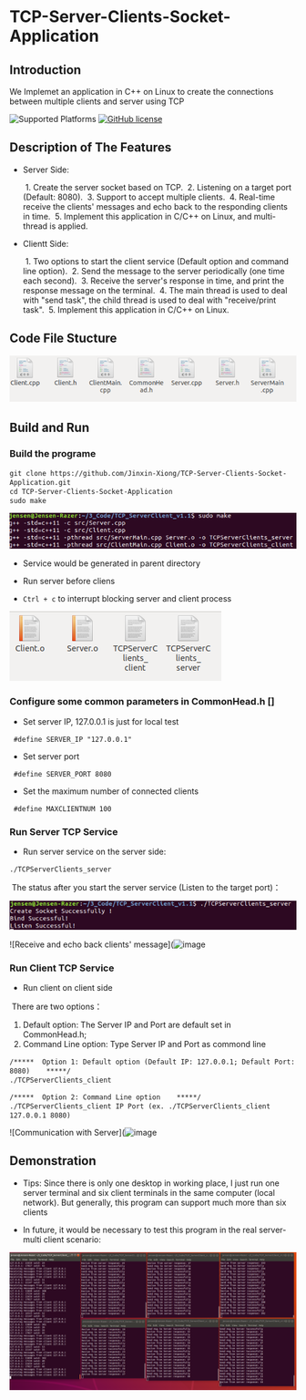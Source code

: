 # TCP-Server-Clients-Socket-Application


## Introduction
We Implemet an application in C++ on Linux to create the connections between multiple clients and server using TCP 

![Supported Platforms](https://img.shields.io/badge/platform-Linux-red.svg)
[![GitHub license](https://img.shields.io/badge/license-MIT-blue.svg)](https://github.com/Jinxin-Xiong/TCP-Server-Clients-Socket-Application/blob/main/LICENSE)


## Description of The Features

* Server Side:

  ​	1. Create the server socket based on TCP.
  ​	2. Listening on a target port (Default: 8080).
  ​	3. Support to accept multiple clients.
  ​	4. Real-time receive the clients' messages and echo back to the responding clients in time.
  ​	5. Implement this application in C/C++ on Linux, and multi-thread is applied.
  
* Clientt Side:

  ​	1. Two options to start the client service (Default option and command line option).
  ​	2. Send the message to the server periodically (one time each second).
  ​	3. Receive the server's response in time, and print the response message on the terminal.
  ​	4. The main thread is used to deal with "send task", the child thread is used to deal with "receive/print task".
  ​	5. Implement this application in C/C++ on Linux.
  
  
## Code File Stucture

![All the files](https://github.com/Jinxin-Xiong/TCP-Server-Clients-Socket-Application/blob/main/img/Codefilescreenshot.png?raw=true)

## Build and Run

### Build the programe

```
git clone https://github.com/Jinxin-Xiong/TCP-Server-Clients-Socket-Application.git
cd TCP-Server-Clients-Socket-Application
sudo make
```

![How to build](https://github.com/Jinxin-Xiong/TCP-Server-Clients-Socket-Application/blob/main/img/CompileScreenshot.png?raw=true)


* Service would be generated in parent directory

* Run server before cliens

* `Ctrl + c` to interrupt blocking server and client process

![The executables](https://github.com/Jinxin-Xiong/TCP-Server-Clients-Socket-Application/blob/main/img/Executablesscreenshot.png?raw=true)


### Configure some common parameters in CommonHead.h []

* Set server IP, 127.0.0.1 is just for local test

```
 #define SERVER_IP "127.0.0.1"   
 ```
 
 * Set server port

```
 #define SERVER_PORT 8080  
 ```
 
 * Set the maximum number of connected clients

```
 #define MAXCLIENTNUM 100 
 ```


### Run Server TCP Service 

* Run server service on the server side:

```
./TCPServerClients_server
```
​	The status after you start the server service (Listen to the target port)：

![Listen to the port](https://github.com/Jinxin-Xiong/TCP-Server-Clients-Socket-Application/blob/main/img/Runserverscreenshot.png?raw=true)

![Receive and echo back clients' message](![image](https://user-images.githubusercontent.com/64098916/200217221-2438aa0d-8a28-4795-8af4-6ace8a8e29f0.png)


### Run Client TCP Service 

* Run client on client side

​	There are two options：
1) Default option: The Server IP and Port are default set in CommonHead.h;   
2) Command Line option: Type Server IP and Port as commond line
```
/*****  Option 1: Default option (Default IP: 127.0.0.1; Default Port: 8080)    *****/
./TCPServerClients_client
```
```
/*****  Option 2: Command Line option    *****/
./TCPServerClients_client IP Port (ex. ./TCPServerClients_client 127.0.0.1 8080) 
```
![Communication with Server](![image](https://user-images.githubusercontent.com/64098916/200217023-aeb25728-e196-44f2-bd00-24719f131132.png)


## Demonstration

* Tips: Since there is only one desktop in working place, I just run one server terminal and six client terminals in the same computer (local network). But generally, this program can support much more than six clients

* In future, it would be necessary to test this program in the real server-multi client scenario: 

![One server - six clients](https://github.com/Jinxin-Xiong/TCP-Server-Clients-Socket-Application/blob/main/img/ServerMultiClientsDemo.png?raw=true)

